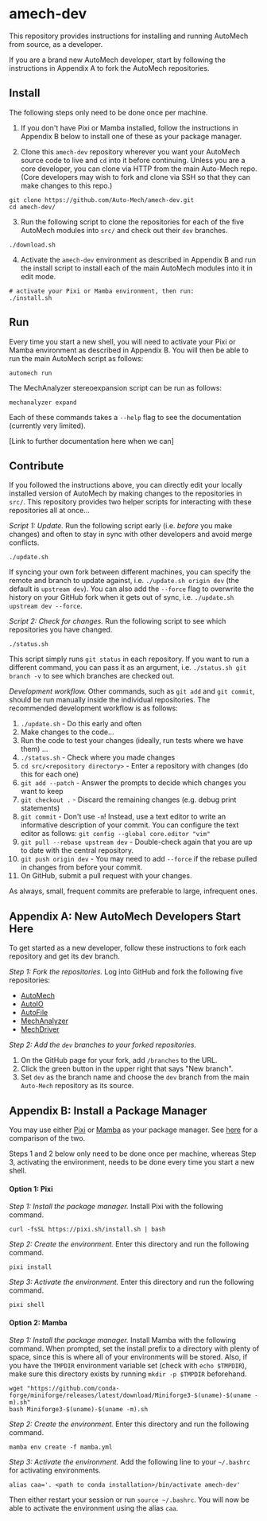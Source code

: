 # amech-dev

This repository provides instructions for installing and running AutoMech from source,
as a developer.

If you are a brand new AutoMech developer, start by following the instructions in
Appendix A to fork the AutoMech repositories.

## Install

The following steps only need to be done once per machine.

1. If you don't have Pixi or Mamba installed, follow the instructions in Appendix B
below to install one of these as your package manager.

2. Clone this `amech-dev` repository wherever you want your AutoMech source code to
live and `cd` into it before continuing.
Unless you are a core developer, you can clone via HTTP from the main Auto-Mech repo.
(Core developers may wish to fork and clone via SSH so that they can make changes to
this repo.)
```
git clone https://github.com/Auto-Mech/amech-dev.git
cd amech-dev/
```

3. Run the following script to clone the repositories for each of the five AutoMech
modules into `src/` and check out their `dev` branches.
```
./download.sh
```

4. Activate the `amech-dev` environment as described in Appendix B and run the install
script to install each of the main AutoMech modules into it in edit mode.
```
# activate your Pixi or Mamba environment, then run:
./install.sh
```

## Run

Every time you start a new shell, you will need to activate your Pixi or Mamba
environment as described in Appendix B.
You will then be able to run the main AutoMech script as follows:
```
automech run
```

The MechAnalyzer stereoexpansion script can be run as follows:
```
mechanalyzer expand
```

Each of these commands takes a `--help` flag to see the documentation (currently very
limited).

[Link to further documentation here when we can]


## Contribute

If you followed the instructions above, you can directly edit your locally installed
version of AutoMech by making changes to the repositories in `src/`.
This repository provides two helper scripts for interacting with these repositories all at once...

*Script 1: Update.*
Run the following script early (i.e. *before* you make changes) and often to stay in
sync with other developers and avoid merge conflicts.
```
./update.sh
```
If syncing your own fork between different machines, you can specify the remote and
branch to update against, i.e. `./update.sh origin dev` (the default is `upstream dev`).
You can also add the `--force` flag to overwrite the history on your GitHub fork when it
gets out of sync, i.e.  `./update.sh upstream dev --force`.

*Script 2: Check for changes.*
Run the following script to see which repositories you have changed.
```
./status.sh
```
This script simply runs `git status` in each repository.
If you want to run a different command, you can pass it as an argument, i.e. `./status.sh git branch -v` to see which branches are checked out.

*Development workflow.*
Other commands, such as `git add` and `git commit`, should be run manually inside the
individual repositories.
The recommended development workflow is as follows:

1. `./update.sh` - Do this early and often
2. Make changes to the code...
3. Run the code to test your changes (ideally, run tests where we have them) ...
4. `./status.sh` - Check where you made changes
5. `cd src/<repository directory>` - Enter a repository with changes (do this for each one)
6. `git add --patch` - Answer the prompts to decide which changes you want to keep
7. `git checkout .` - Discard the remaining changes (e.g. debug print statements)
8. `git commit` - Don't use `-m`! Instead, use a text editor to write an informative
description of your commit. You can configure the text editor as follows: `git config
--global core.editor "vim"`
9. `git pull --rebase upstream dev` - Double-check again that you are up to date with the
central repository.
10. `git push origin dev` - You may need to add `--force` if the rebase pulled in changes from before your commit.
11. On GitHub, submit a pull request with your changes.

As always, small, frequent commits are preferable to large, infrequent ones.


## Appendix A: New AutoMech Developers Start Here

To get started as a new developer, follow these instructions to fork each repository and get its dev branch.

*Step 1: Fork the repositories.*
Log into GitHub and fork the following five repositories:

 - [AutoMech](https://github.com/Auto-Mech/autochem)
 - [AutoIO](https://github.com/Auto-Mech/autoio)
 - [AutoFile](https://github.com/Auto-Mech/autofile)
 - [MechAnalyzer](https://github.com/Auto-Mech/mechanalyzer)
 - [MechDriver](https://github.com/Auto-Mech/mechdriver)

*Step 2: Add the `dev` branches to your forked repositories.*

1. On the GitHub page for your fork, add `/branches` to the URL.
2. Click the green button in the upper right that says "New branch".
3. Set `dev` as the branch name and choose the `dev` branch from the main `Auto-Mech` repository as its source.


## Appendix B: Install a Package Manager

You may use either [Pixi](https://pixi.sh/latest/) or
[Mamba](https://mamba.readthedocs.io/en/latest/installation/mamba-installation.html) as
your package manager.
See [here](https://prefix.dev/blog/pixi_a_fast_conda_alternative) for a comparison of
the two.

Steps 1 and 2 below only need to be done once per machine, whereas Step 3, activating
the environment, needs to be done every time you start a new shell.

#### Option 1: Pixi

*Step 1: Install the package manager.*
Install Pixi with the following command.
```
curl -fsSL https://pixi.sh/install.sh | bash
```

*Step 2: Create the environment.*
Enter this directory and run the following command.
```
pixi install
```

*Step 3: Activate the environment.*
Enter this directory and run the following command.
```
pixi shell
```

#### Option 2: Mamba

*Step 1: Install the package manager.*
Install Mamba with the following command.
When prompted, set the install prefix to a directory with plenty of space, since this is where all of your environments will be stored.
Also, if you have the `TMPDIR` environment variable set (check with `echo $TMPDIR`),
make sure this directory exists by running `mkdir -p $TMPDIR` beforehand.
```
wget "https://github.com/conda-forge/miniforge/releases/latest/download/Miniforge3-$(uname)-$(uname -m).sh"
bash Miniforge3-$(uname)-$(uname -m).sh
```

*Step 2: Create the environment.*
Enter this directory and run the following command.
```
mamba env create -f mamba.yml
```

*Step 3: Activate the environment.*
Add the following line to your `~/.bashrc` for activating environments.
```
alias caa='. <path to conda installation>/bin/activate amech-dev'
```
Then either restart your session or run `source ~/.bashrc`.
You will now be able to activate the environment using the alias `caa`.
